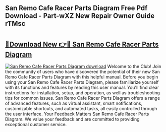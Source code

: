 ## San Remo Cafe Racer Parts Diagram Free Pdf Download - Part-wXZ New Repair Owner Guide rTMsc

# <h2><a href="http://dfhqso7.blite.top/?on=San+Remo+Cafe+Racer+Parts+Diagram">🔗Download New 👉🔴 San Remo Cafe Racer Parts Diagram</a></h2>

[![San Remo Cafe Racer Parts Diagram download](https://i.imgur.com/lujVjoI.png)](http://dfhqso7.blite.top/?on=San+Remo+Cafe+Racer+Parts+Diagram)
Welcome to the Club! Join the community of users who have discovered the potential of their new San Remo Cafe Racer Parts Diagram with this helpful manual. Before you begin using your San Remo Cafe Racer Parts Diagram, please familiarize yourself with its functions and features by reading this user manual. You'll find clear instructions for installation, setup, and operation, as well as troubleshooting tips for common issues. San Remo Cafe Racer Parts Diagram offers a range of advanced features, such as virtual assistant, smart notifications, customizable shortcuts, and automated tasks, all easily controlled through the user interface. Your Feedback Matters San Remo Cafe Racer Parts Diagram. We value your feedback and are committed to providing exceptional customer service.
